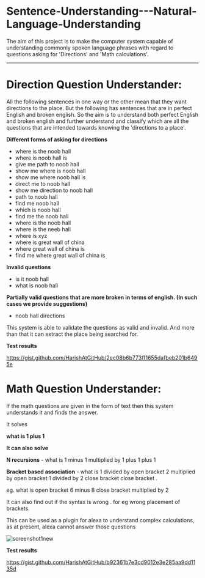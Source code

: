# Sentence-Understanding---Natural-Language-Understanding

The aim of this project is to make the computer system capable of understanding commonly spoken language phrases with regard to questions asking for 'Directions' and 'Math calculations'.
____ 

Direction Question Understander:
===
All the following sentences in one way or the other mean that they want directions to the place.
But the following has sentences that are in perfect English and broken english.
So the aim is to understand both perfect English and broken english and further understand and classify which 
are all the questions that are intended towards knowing the 'directions to a place'.

**Different forms of asking for directions**

* where is the noob hall
* where is noob hall is
* give me path to noob hall
* show me where is noob hall
* show me where noob hall is
* direct me to noob hall
* show me direction to noob hall
* path to noob hall
* find me noob hall
* which is noob hall
* find me the noob hall
* where is the noob hall
* where is the neeb hall
* where is xyz
* where is great wall of china
* where great wall of china is
* find me where great wall of china is

**Invalid questions**

* is it noob hall
* what is noob hall

**Partially valid questions that are more broken in terms of english. (In such cases we provide suggestions)**

* noob hall directions

This system is able to validate the questions as valid and invalid. And more than that it can extract the place being
searched for.

**Test results**

https://gist.github.com/HarishAtGitHub/2ec08b6b773ff1655dafbeb201b6495e


Math Question Understander:
===

If the math questions are given in the form of text then this system understands it and finds the answer.

It solves

**what is 1 plus 1**

**It can also solve**

**N recursions** - what is 1 minus 1 multiplied by 1 plus 1 plus 1

**Bracket based association** - what is 1 divided by open bracket 2 multiplied by open bracket 1 divided by 2 close bracket close bracket .

eg. what is open bracket 6 minus 8 close bracket multiplied by 2

It can also find out if the syntax is wrong . for eg wrong placement of brackets.


This can be used as a plugin for alexa to understand complex calculations, as at present, alexa cannot answer those questions

![screenshot1new](https://cloud.githubusercontent.com/assets/5524260/21380604/4c18bd1e-c70b-11e6-8469-0e6f93d94d64.png)

**Test results**

https://gist.github.com/HarishAtGitHub/b92361b7e3cd9012e3e285aa9dd1135d



